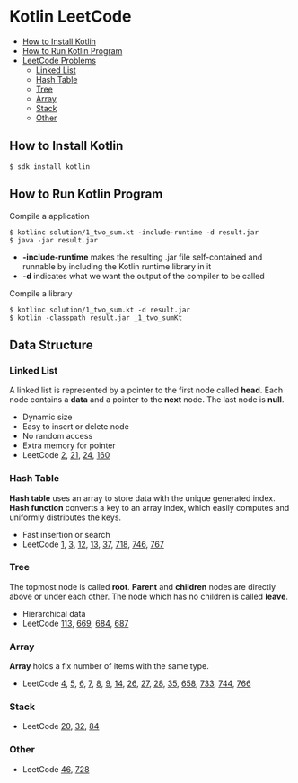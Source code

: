 # Kotlin LeetCode
- [How to Install Kotlin](#how-to-install-kotlin)    
- [How to Run Kotlin Program](#how-to-run-kotlin-program)    
- [LeetCode Problems](https://leetcode.com/problemset/all/)    
    * [Linked List](#linked-list)
    * [Hash Table](#hash-table)
    * [Tree](#tree)
    * [Array](#array)
    * [Stack](#stack)
    * [Other](#other)

## How to Install Kotlin

    $ sdk install kotlin 

## How to Run Kotlin Program 
Compile a application

    $ kotlinc solution/1_two_sum.kt -include-runtime -d result.jar
    $ java -jar result.jar

+ **-include-runtime** makes the resulting .jar file self-contained and runnable by including the Kotlin runtime library in it
+ **-d** indicates what we want the output of the compiler to be called

Compile a library

    $ kotlinc solution/1_two_sum.kt -d result.jar
    $ kotlin -classpath result.jar _1_two_sumKt
    
## Data Structure

### Linked List
A linked list is represented by a pointer to the first node called **head**.
Each node contains a **data** and a pointer to the **next** node. 
The last node is **null**.
- Dynamic size
- Easy to insert or delete node
- No random access
- Extra memory for pointer
- LeetCode
[2](https://leetcode.com/problems/add-two-numbers/description/),
[21](https://leetcode.com/problems/merge-two-sorted-lists/description/),
[24](https://leetcode.com/problems/swap-nodes-in-pairs/description/),
[160](https://leetcode.com/problems/intersection-of-two-linked-lists/#/description)

### Hash Table
**Hash table** uses an array to store data with the unique generated index.
**Hash function** converts a key to an array index, 
which easily computes and uniformly distributes the keys.
- Fast insertion or search
- LeetCode
[1](https://leetcode.com/problems/two-sum/description/),
[3](https://leetcode.com/problems/longest-substring-without-repeating-characters/description/),
[12](https://leetcode.com/problems/integer-to-roman/description/),
[13](https://leetcode.com/problems/roman-to-integer/description/),
[37](https://leetcode.com/problems/sudoku-solver/#/description),
[718](https://leetcode.com/problems/maximum-length-of-repeated-subarray/description/),
[746](https://leetcode.com/problems/min-cost-climbing-stairs/description/),
[767](https://leetcode.com/problems/reorganize-string/description/)

### Tree
The topmost node is called **root**. 
**Parent** and **children** nodes are directly above or under each other.
The node which has no children is called **leave**.
- Hierarchical data
- LeetCode
[113](https://leetcode.com/problems/path-sum-ii/#/description),
[669](https://leetcode.com/problems/trim-a-binary-search-tree/description/),
[684](https://leetcode.com/problems/redundant-connection/description/),
[687](https://leetcode.com/problems/longest-univalue-path/description/)

### Array
**Array** holds a fix number of items with the same type.
- LeetCode
[4](https://leetcode.com/problems/median-of-two-sorted-arrays/description/),
[5](https://leetcode.com/problems/longest-palindromic-substring/description/),
[6](https://leetcode.com/problems/zigzag-conversion/description/),
[7](https://leetcode.com/problems/reverse-integer/description/),
[8](https://leetcode.com/problems/string-to-integer-atoi/description/),
[9](https://leetcode.com/problems/palindrome-number/description/),
[14](https://leetcode.com/problems/longest-common-prefix/description/),
[26](https://leetcode.com/problems/remove-duplicates-from-sorted-array/description/), 
[27](https://leetcode.com/problems/remove-element/description/),
[28](https://leetcode.com/problems/implement-strstr/description/),
[35](https://leetcode.com/problems/search-insert-position/description/),
[658](https://leetcode.com/problems/find-k-closest-elements/description/),
[733](https://leetcode.com/problems/flood-fill/description/),
[744](https://leetcode.com/problems/find-smallest-letter-greater-than-target/description/),
[766](https://leetcode.com/problems/toeplitz-matrix/description/)

### Stack
- LeetCode
[20](https://leetcode.com/problems/valid-parentheses/description/),
[32](https://leetcode.com/problems/longest-valid-parentheses/#/description),
[84](https://leetcode.com/problems/largest-rectangle-in-histogram/#/description)

### Other
- LeetCode
[46](https://leetcode.com/problems/permutations/#/description),
[728](https://leetcode.com/problems/self-dividing-numbers/description/)
